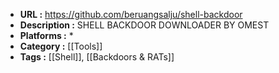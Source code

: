 - **URL :** https://github.com/beruangsalju/shell-backdoor
- **Description :** SHELL BACKDOOR DOWNLOADER BY OMEST
- **Platforms :** *
- **Category :** [[Tools]]
- **Tags :** [[Shell]], [[Backdoors & RATs]]